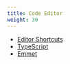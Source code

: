 ```yaml
---
title: Code Editor
weight: 30
---
```


- [Editor Shortcuts](editor)
- [TypeScript](type_script)
- [Emmet](zen_coding)
